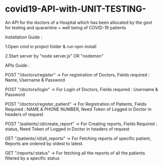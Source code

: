 # covid19-API-with-UNIT-TESTING-
An API for the doctors of a Hospital which has been allocated by the govt for testing and quarantine + well being of COVID-19 patients

Installation Guide :

1.Open cmd in project folder & run npm install

2.Start server by "node server.js" OR "nodemon"

APIs Guide :

POST "/doctors/register" → For registration of Doctors, Fields required : Name, Username & Password

POST "/doctors/login" → For Login of Doctors, Fields required : Username & Password

POST "/doctors/register_patient" → For Registration of Patients, Fields Required : NAME & PHONE NUMBER, Need Token of Logged in Doctor in headers of request

POST "/patients/:id/create_report" → For Creating reports, Fields Required : status, Need Token of Logged in Doctor in headers of request

GET "/patients/:id/all_reports" → For Fetching reports of specific patient, Reports are ordered by oldest to latest.

GET "/reports/:status" → For fetching all the reports of all the patients filtered by a specific status

